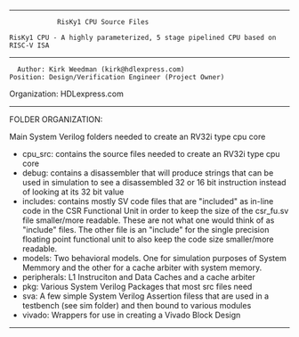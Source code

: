 ****************************************************************************************

				RisKy1 CPU Source Files

    RisKy1 CPU - A highly parameterized, 5 stage pipelined CPU based on RISC-V ISA
----------------------------------------------------------------------------------------

      Author: Kirk Weedman (kirk@hdlexpress.com)
    Position: Design/Verification Engineer (Project Owner)
Organization: HDLexpress.com

----------------------------------------------------------------------------------------

FOLDER ORGANIZATION:

Main System Verilog folders needed to create an RV32i type cpu core
- cpu_src:     contains the source files needed to create an RV32i type cpu core
- debug:       contains a disassembler that will produce strings that can be used in simulation
               to see a disassembled 32 or 16 bit instruction instead of looking at its 32 bit value
- includes:    contains mostly SV code files that are "included" as in-line code in the CSR Functional Unit
               in order to keep the size of the csr_fu.sv file smaller/more readable.  These are not what
               one would think of as "include" files. The other file is an "include" for the single precision
               floating point functional unit to also keep the code size smaller/more readable.
- models:      Two behavioral models. One for simulation purposes of System Memmory and the other for a
               cache arbiter with system memory.
- peripherals: L1 Instruciton and Data Caches and a cache arbiter
- pkg:         Various System Verilog Packages that most src files need
- sva:         A few simple System Verilog Assertion filess that are used in a testbench (see sim folder) and then
               bound to various modules
- vivado:      Wrappers for use in creating a Vivado Block Design
 
****************************************************************************************
